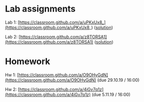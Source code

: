 # Lab assignments

Lab 1: [https://classroom.github.com/a/uPKxUx8_](https://classroom.github.com/a/uPKxUx8_) ([solution](https://github.com/TP1-HHU/lab1))

Lab 2: [https://classroom.github.com/a/z8TORSA1](https://classroom.github.com/a/z8TORSA1) ([solution](https://github.com/TP1-HHU/lab2))

# Homework

Hw 1: [https://classroom.github.com/a/O9OHyGdN](https://classroom.github.com/a/O9OHyGdN) (due 29.10.19 / 16:00)

Hw 2: [https://classroom.github.com/a/4iGv7q1z](https://classroom.github.com/a/4iGv7q1z) (due 5.11.19 / 16:00)
 
